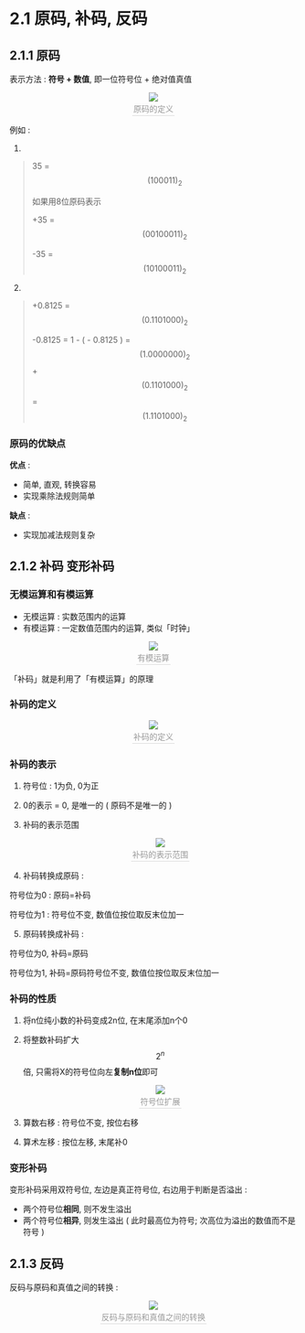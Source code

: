 # 2.1 原码, 补码, 反码

## 2.1.1 原码

表示方法 : **符号 + 数值**, 即一位符号位 + 绝对值真值

<center><img src="https://youpai.roccoshi.top/img/20200713103211.png"><br><div style="border-bottom: 1px solid #d9d9d9;display: inline-block;color: #999;    padding: 2px;">原码的定义</div> </center>

例如 : 

1. 

> 35 = $${(100011)}_2$$
>
> 如果用8位原码表示
>
> +35 = $${(00100011)}_2$$
>
> -35 = $${(10100011)}_2$$

2. 

> +0.8125 = $${(0.1101000)}_2$$
>
> -0.8125 = 1 - ( - 0.8125 ) = $${(1.0000000)}_2$$ +  $${(0.1101000)}_2$$= $${(1.1101000)}_2$$

### 原码的优缺点

**优点** : 

- 简单, 直观, 转换容易
- 实现乘除法规则简单

**缺点** : 

- 实现加减法规则复杂

## 2.1.2 补码 变形补码

### 无模运算和有模运算

- 无模运算 : 实数范围内的运算
- 有模运算 : 一定数值范围内的运算, 类似「时钟」

<center><img src="https://youpai.roccoshi.top/img/20200713105320.png"><br><div style="border-bottom: 1px solid #d9d9d9;display: inline-block;color: #999;    padding: 2px;">有模运算</div> </center>

「补码」就是利用了「有模运算」的原理

### 补码的定义

<center><img src="https://youpai.roccoshi.top/img/20200713105738.png"><br><div style="border-bottom: 1px solid #d9d9d9;display: inline-block;color: #999;    padding: 2px;">补码的定义</div> </center>

### 补码的表示

1. 符号位 : 1为负, 0为正

2. 0的表示 = 0, 是唯一的 ( 原码不是唯一的 )

3. 补码的表示范围

   <center><img src="https://youpai.roccoshi.top/img/20200713110710.png"><br><div style="border-bottom: 1px solid #d9d9d9;display: inline-block;color: #999;    padding: 2px;">补码的表示范围</div> </center>

4. 补码转换成原码 : 

符号位为0 : 原码=补码

符号位为1 : 符号位不变, 数值位按位取反末位加一

5. 原码转换成补码 : 

符号位为0, 补码=原码

符号位为1, 补码=原码符号位不变, 数值位按位取反末位加一

### 补码的性质

1. 将n位纯小数的补码变成2n位, 在末尾添加n个0

2. 将整数补码扩大$$2^n$$倍, 只需将X的符号位向左**复制n位**即可

   <center><img src="https://youpai.roccoshi.top/img/20200713112704.png"><br><div style="border-bottom: 1px solid #d9d9d9;display: inline-block;color: #999;    padding: 2px;">符号位扩展</div> </center>

3. 算数右移 : 符号位不变, 按位右移

4. 算术左移 : 按位左移, 末尾补0

### 变形补码

变形补码采用双符号位, 左边是真正符号位, 右边用于判断是否溢出 : 

- 两个符号位**相同**, 则不发生溢出
- 两个符号位**相异**, 则发生溢出 ( 此时最高位为符号; 次高位为溢出的数值而不是符号 )

## 2.1.3 反码

反码与原码和真值之间的转换 : 

<center><img src="https://youpai.roccoshi.top/img/20200713113309.png"><br><div style="border-bottom: 1px solid #d9d9d9;display: inline-block;color: #999;    padding: 2px;">反码与原码和真值之间的转换</div> </center>

